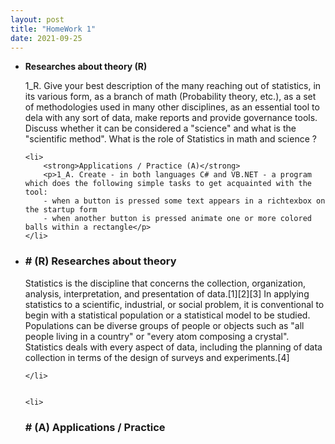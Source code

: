 ```yaml
---
layout: post
title: "HomeWork 1"
date: 2021-09-25
---
```


<ul>
	<li> 
		<strong>Researches about theory (R)</strong>
		<p>1_R. Give your best description of the many reaching out of statistics, in its various form, as a branch of math (Probability theory, etc.), as a set of methodologies used in many other disciplines, as an essential tool to dela with any sort of data, make reports and provide governance tools. Discuss whether it can be considered a "science" and what is the "scientific method". What is the role of Statistics in math and science ?</p>
	</li>

	<li>
		<strong>Applications / Practice (A)</strong>
		<p>1_A. Create - in both languages C# and VB.NET - a program which does the following simple tasks to get acquainted with the tool:
		- when a button is pressed some text appears in a richtexbox on the startup form
		- when another button is pressed animate one or more colored balls within a rectangle</p>
	</li>
</ul>
<ul>
	<li>
		<h3># (R) Researches about theory </h3>

<p>Statistics is the discipline that concerns the collection, organization, analysis, interpretation, and presentation of data.[1][2][3] In applying statistics to a scientific, industrial, or social problem, it is conventional to begin with a statistical population or a statistical model to be studied. Populations can be diverse groups of people or objects such as "all people living in a country" or "every atom composing a crystal". Statistics deals with every aspect of data, including the planning of data collection in terms of the design of surveys and experiments.[4] </p>

	</li>


	<li>
<h3># (A) Applications / Practice</h3>
	</li> 
</ul>
